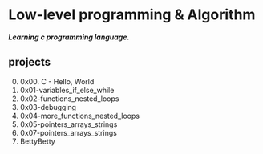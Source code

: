 # **Low-level programming & Algorithm**

***Learning c programming language.***

## projects
0. 0x00. C - Hello, World
1. 0x01-variables_if_else_while
2. 0x02-functions_nested_loops
3. 0x03-debugging
4. 0x04-more_functions_nested_loops
5. 0x05-pointers_arrays_strings
6. 0x07-pointers_arrays_strings
7. BettyBetty

